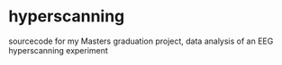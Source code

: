 # hyperscanning
sourcecode for my Masters graduation project, data analysis of an EEG hyperscanning experiment
